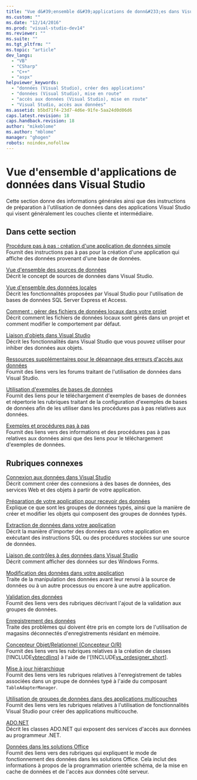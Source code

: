 ```yaml
---
title: "Vue d&#39;ensemble d&#39;applications de donn&#233;es dans Visual Studio | Microsoft Docs"
ms.custom: ""
ms.date: "12/14/2016"
ms.prod: "visual-studio-dev14"
ms.reviewer: ""
ms.suite: ""
ms.tgt_pltfrm: ""
ms.topic: "article"
dev_langs: 
  - "VB"
  - "CSharp"
  - "C++"
  - "aspx"
helpviewer_keywords: 
  - "données (Visual Studio), créer des applications"
  - "données (Visual Studio), mise en route"
  - "accès aux données (Visual Studio), mise en route"
  - "Visual Studio, accès aux données"
ms.assetid: b5bd71f4-23d7-4d6e-91fe-5aa24d0d06d6
caps.latest.revision: 18
caps.handback.revision: 18
author: "mikeblome"
ms.author: "mblome"
manager: "ghogen"
robots: noindex,nofollow
---
```

# Vue d&#39;ensemble d&#39;applications de donn&#233;es dans Visual Studio
Cette section donne des informations générales ainsi que des instructions de préparation à l'utilisation de données dans des applications Visual Studio qui visent généralement les couches cliente et intermédiaire.  
  
## Dans cette section  
 [Procédure pas à pas : création d'une application de données simple](../Topic/Walkthrough:%20Creating%20a%20Simple%20Data%20Application.md)  
 Fournit des instructions pas à pas pour la création d'une application qui affiche des données provenant d'une base de données.  
  
 [Vue d'ensemble des sources de données](../data-tools/add-new-data-sources.md)  
 Décrit le concept de sources de données dans Visual Studio.  
  
 [Vue d'ensemble des données locales](../data-tools/local-data-overview.md)  
 Décrit les fonctionnalités proposées par Visual Studio pour l'utilisation de bases de données SQL Server Express et Access.  
  
 [Comment : gérer des fichiers de données locaux dans votre projet](../data-tools/how-to-manage-local-data-files-in-your-project.md)  
 Décrit comment les fichiers de données locaux sont gérés dans un projet et comment modifier le comportement par défaut.  
  
 [Liaison d'objets dans Visual Studio](../data-tools/bind-objects-in-visual-studio.md)  
 Décrit les fonctionnalités dans Visual Studio que vous pouvez utiliser pour inhiber des données aux objets.  
  
 [Ressources supplémentaires pour le dépannage des erreurs d'accès aux données](../data-tools/additional-resources-for-troubleshooting-data-access-errors.md)  
 Fournit des liens vers les forums traitant de l'utilisation de données dans Visual Studio.  
  
 [Utilisation d'exemples de bases de données](../data-tools/installing-database-systems-tools-and-samples.md)  
 Fournit des liens pour le téléchargement d'exemples de bases de données et répertorie les rubriques traitant de la configuration d'exemples de bases de données afin de les utiliser dans les procédures pas à pas relatives aux données.  
  
 [Exemples et procédures pas à pas](../data-tools/data-applications-samples-and-walkthroughs.md)  
 Fournit des liens vers des informations et des procédures pas à pas relatives aux données ainsi que des liens pour le téléchargement d'exemples de données.  
  
## Rubriques connexes  
 [Connexion aux données dans Visual Studio](../data-tools/connecting-to-data-in-visual-studio.md)  
 Décrit comment créer des connexions à des bases de données, des services Web et des objets à partir de votre application.  
  
 [Préparation de votre application pour recevoir des données](../Topic/Preparing%20Your%20Application%20to%20Receive%20Data.md)  
 Explique ce que sont les groupes de données typés, ainsi que la manière de créer et modifier les objets qui composent des groupes de données typés.  
  
 [Extraction de données dans votre application](../data-tools/fetching-data-into-your-application.md)  
 Décrit la manière d'importer des données dans votre application en exécutant des instructions SQL ou des procédures stockées sur une source de données.  
  
 [Liaison de contrôles à des données dans Visual Studio](../data-tools/bind-controls-to-data-in-visual-studio.md)  
 Décrit comment afficher des données sur des Windows Forms.  
  
 [Modification des données dans votre application](../data-tools/editing-data-in-your-application.md)  
 Traite de la manipulation des données avant leur renvoi à la source de données ou à un autre processus ou encore à une autre application.  
  
 [Validation des données](../Topic/Validating%20Data.md)  
 Fournit des liens vers des rubriques décrivant l'ajout de la validation aux groupes de données.  
  
 [Enregistrement des données](../data-tools/saving-data.md)  
 Traite des problèmes qui doivent être pris en compte lors de l'utilisation de magasins déconnectés d'enregistrements résidant en mémoire.  
  
 [Concepteur Objet\/Relationnel \(Concepteur O\/R\)](../data-tools/linq-to-sql-tools-in-visual-studio2.md)  
 Fournit des liens vers les rubriques relatives à la création de classes [!INCLUDE[vbtecdlinq](../data-tools/includes/vbtecdlinq_md.md)] à l'aide de l'[!INCLUDE[vs_ordesigner_short](../data-tools/includes/vs_ordesigner_short_md.md)].  
  
 [Mise à jour hiérarchique](../data-tools/hierarchical-update.md)  
 Fournit des liens vers les rubriques relatives à l'enregistrement de tables associées dans un groupe de données typé à l'aide du composant `TableAdapterManager`.  
  
 [Utilisation de groupes de données dans des applications multicouches](../data-tools/work-with-datasets-in-n-tier-applications.md)  
 Fournit des liens vers les rubriques relatives à l'utilisation de fonctionnalités Visual Studio pour créer des applications multicouche.  
  
 [ADO.NET](../Topic/ADO.NET.md)  
 Décrit les classes ADO.NET qui exposent des services d'accès aux données au programmeur .NET.  
  
 [Données dans les solutions Office](/office-dev/office-dev/data-in-office-solutions)  
 Fournit des liens vers des rubriques qui expliquent le mode de fonctionnement des données dans les solutions Office.  Cela inclut des informations à propos de la programmation orientée schéma, de la mise en cache de données et de l'accès aux données côté serveur.